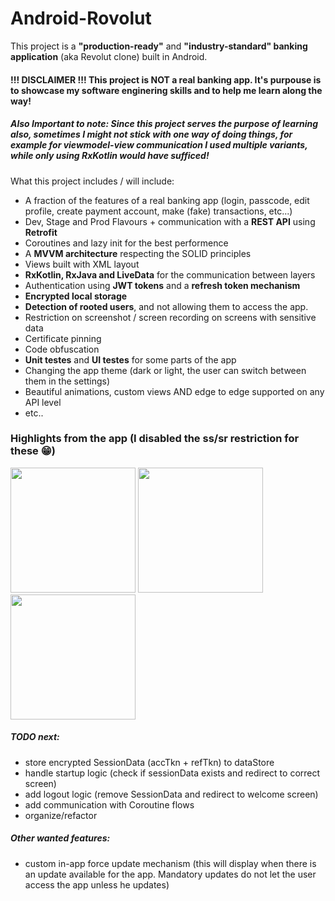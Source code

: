 # Android-Rovolut

This project is a **"production-ready"** and **"industry-standard" banking application** (aka Revolut clone) built in Android.
<br>
#### !!! DISCLAIMER !!! This project is NOT a real banking app. It's purpouse is to showcase my software enginering skills and to help me learn along the way!
##### Also Important to note: Since this project serves the purpose of learning also, sometimes I might not stick with one way of doing things, for example for viewmodel-view communication I used multiple variants, while only using RxKotlin would have sufficed!
What this project includes / will include:
<ul>
<li> A fraction of the features of a real banking app (login, passcode, edit profile, create payment account, make (fake) transactions, etc...)
<li> Dev, Stage and Prod Flavours + communication with a <b>REST API</b> using <b>Retrofit</b>
<li> Coroutines and lazy init for the best performence
<li> A <b>MVVM architecture</b> respecting the SOLID principles
<li> Views built with XML layout
<li> <b>RxKotlin, RxJava and LiveData</b> for the communication between layers
<li> Authentication using <b>JWT tokens</b> and a <b>refresh token mechanism</b>
<li> <b>Encrypted local storage</b>
<li> <b>Detection of rooted users</b>, and not allowing them to access the app.
<li> Restriction on screenshot / screen recording on screens with sensitive data
<li> Certificate pinning
<li> Code obfuscation
<li> <b>Unit testes</b> and <b>UI testes</b> for some parts of the app
<li> Changing the app theme (dark or light, the user can switch between them in the settings)
<li> Beautiful animations, custom views AND edge to edge supported on any API level
<li> etc..
</ul>


### Highlights from the app (I disabled the ss/sr restriction for these 😁)

<img src="readme_assets/welcom_screen_showcase.gif" width="200" /> <img src="readme_assets/welcom_screen_showcase.gif" width="200" /> <img src="readme_assets/welcom_screen_showcase.gif" width="200" />

##### TODO next:
<ul>
<li> store encrypted SessionData (accTkn + refTkn) to dataStore
<li> handle startup logic (check if sessionData exists and redirect to correct screen)
<li> add logout logic (remove SessionData and redirect to welcome screen)
<li> add communication with Coroutine flows
<li> organize/refactor
</ul>

##### Other wanted features:
<ul>
<li> custom in-app force update mechanism (this will display when there is an update available for the app. Mandatory updates do not let the user access the app unless he updates)
</ul>
